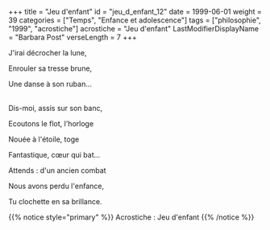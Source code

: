 +++
title = "Jeu d'enfant"
id = "jeu_d_enfant_12"
date = 1999-06-01
weight = 39
categories = ["Temps", "Enfance et adolescence"]
tags = ["philosophie", "1999", "acrostiche"]
acrostiche = "Jeu d'enfant"
LastModifierDisplayName = "Barbara Post"
verseLength = 7
+++

J'irai décrocher la lune,

Enrouler sa tresse brune,

Une danse à son ruban...

 \
Dis-moi, assis sur son banc,

Ecoutons le flot, l'horloge

Nouée à l'étoile, toge

Fantastique, cœur qui bat...

Attends : d'un ancien combat

Nous avons perdu l'enfance,

Tu clochette en sa brillance.

{{% notice style="primary" %}}
Acrostiche : Jeu d'enfant
{{% /notice %}}
